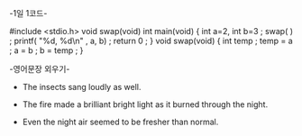    -1일 1코드-

#include <stdio.h>
void swap(void)
int main(void)
 {
    int a=2, int b=3 ;
    swap( ) ;
    printf( "%d, %d\n" , a, b) ;
    return 0 ;
 }
void swap(void)
 {
    int temp ;
    temp = a ;
    a = b ;
    b = temp ;
 }


   -영어문장 외우기- <The Stars>

* The insects sang loudly as well.

* The fire made a brilliant bright light as it burned through the night.

* Even the night air seemed to be fresher than normal.